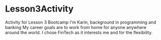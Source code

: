 # Lesson3Activity
Activity for Lesson 3 Bootcamp
I'm Karin, background in programming and banking
My career goals are to work from home for anyone anywhere around the world.
I chose FinTech as it interests me and for the flexibility.
